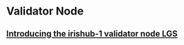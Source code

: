 # Validator Node
## [Introducing the irishub-1 validator node LGS](https://github.com/lgsyukisugiyama/validator-node/blob/main/Introducing_the_irishub-1_validator_node_LGS.md)

